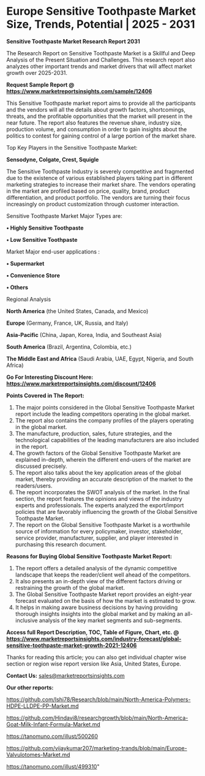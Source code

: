 # Europe Sensitive Toothpaste Market Size, Trends, Potential | 2025 - 2031

<strong>Sensitive Toothpaste Market Research Report 2031</strong>

The Research Report on Sensitive Toothpaste Market is a Skillful and Deep Analysis of the Present Situation and Challenges. This research report also analyzes other important trends and market drivers that will affect market growth over 2025-2031.

<strong>Request Sample Report @ <a href=https://www.marketreportsinsights.com/sample/12406>https://www.marketreportsinsights.com/sample/12406</a></strong>

This Sensitive Toothpaste market report aims to provide all the participants and the vendors will all the details about growth factors, shortcomings, threats, and the profitable opportunities that the market will present in the near future. The report also features the revenue share, industry size, production volume, and consumption in order to gain insights about the politics to contest for gaining control of a large portion of the market share.

Top Key Players in the Sensitive Toothpaste Market:

<strong>Sensodyne, Colgate, Crest, Squigle</strong>

The Sensitive Toothpaste Industry is severely competitive and fragmented due to the existence of various established players taking part in different marketing strategies to increase their market share. The vendors operating in the market are profiled based on price, quality, brand, product differentiation, and product portfolio. The vendors are turning their focus increasingly on product customization through customer interaction.

Sensitive Toothpaste Market Major Types are:

<strong>• Highly Sensitive Toothpaste

• Low Sensitive Toothpaste</strong>

Market Major end-user applications :

<strong>• Supermarket

• Convenience Store

• Others</strong>

Regional Analysis

</u><strong><b>North America</b></strong> (the United States, Canada, and Mexico)

<strong><b>Europe </b></strong>(Germany, France, UK, Russia, and Italy)

<strong><b>Asia-Pacific</b></strong> (China, Japan, Korea, India, and Southeast Asia)

<strong><b>South America</b></strong> (Brazil, Argentina, Colombia, etc.)

<strong><b>The Middle East and Africa</b></strong> (Saudi Arabia, UAE, Egypt, Nigeria, and South Africa)

<strong>Go For Interesting Discount Here: <a href=https://www.marketreportsinsights.com/discount/12406>https://www.marketreportsinsights.com/discount/12406</a></strong>

<strong>Points Covered in The Report:</strong>
<ol>
  <li>The major points considered in the Global Sensitive Toothpaste Market report include the leading competitors operating in the global market.</li>
  <li>The report also contains the company profiles of the players operating in the global market.</li>
  <li>The manufacture, production, sales, future strategies, and the technological capabilities of the leading manufacturers are also included in the report.</li>
  <li>The growth factors of the Global Sensitive Toothpaste Market are explained in-depth, wherein the different end-users of the market are discussed precisely.</li>
  <li>The report also talks about the key application areas of the global market, thereby providing an accurate description of the market to the readers/users.</li>
  <li>The report incorporates the SWOT analysis of the market. In the final section, the report features the opinions and views of the industry experts and professionals. The experts analyzed the export/import policies that are favorably influencing the growth of the Global Sensitive Toothpaste Market.</li>
  <li>The report on the Global Sensitive Toothpaste Market is a worthwhile source of information for every policymaker, investor, stakeholder, service provider, manufacturer, supplier, and player interested in purchasing this research document.</li>
</ol>
<strong>Reasons for Buying Global Sensitive Toothpaste Market Report:</strong>

<ol>
  <li>The report offers a detailed analysis of the dynamic competitive landscape that keeps the reader/client well ahead of the competitors.</li>
  <li>It also presents an in-depth view of the different factors driving or restraining the growth of the global market.</li>
  <li>The Global Sensitive Toothpaste Market report provides an eight-year forecast evaluated on the basis of how the market is estimated to grow.</li>
  <li>It helps in making aware business decisions by having providing thorough insights insights into the global market and by making an all-inclusive analysis of the key market segments and sub-segments.</li>
</ol>
<strong>Access full Report Description, TOC, Table of Figure, Chart, etc. @ <a href=https://www.marketreportsinsights.com/industry-forecast/global-sensitive-toothpaste-market-growth-2021-12406>https://www.marketreportsinsights.com/industry-forecast/global-sensitive-toothpaste-market-growth-2021-12406</a></strong>


Thanks for reading this article; you can also get individual chapter wise section or region wise report version like Asia, United States, Europe.

<strong>Contact Us:</strong>
sales@marketreportsinsights.com

<strong>Our other reports:</strong>

<a href=https://github.com/Ishi78/Research/blob/main/North-America-Polymers-HDPE-LLDPE-PP-Market.md>https://github.com/Ishi78/Research/blob/main/North-America-Polymers-HDPE-LLDPE-PP-Market.md</a>

<a href=https://github.com/Hindavi8/researchgrowth/blob/main/North-America-Goat-Milk-Infant-Formula-Market.md>https://github.com/Hindavi8/researchgrowth/blob/main/North-America-Goat-Milk-Infant-Formula-Market.md</a>

<a href=https://tanomuno.com/illust/500260>https://tanomuno.com/illust/500260</a>

<a href=https://github.com/vijaykumar207/marketing-trands/blob/main/Europe-Valvulotomes-Market.md>https://github.com/vijaykumar207/marketing-trands/blob/main/Europe-Valvulotomes-Market.md</a>

<a href=https://tanomuno.com/illust/499310>https://tanomuno.com/illust/499310</a>"
